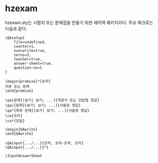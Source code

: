 # hzexam

hzexam.sty는 시험지 또는 문제집을 만들기 위한 레이텍 패키지이다.
주요 매크로는 다음과 같다.


    \QAsetup{
        file=undefined, 
        counter=1, 
        overwrite=true, 
        zeros=3, 
        teacher=true,   
        answer-sheet=true,
        question-no=1
    }

    \begin{premise}*[숫자]
    지문 또는 문제
    \end{premise}

    \qa{문제}[보기| 보기; ...]{객관식 또는 단답형 정답}
    \qa|{문제}[보기| 보기; ...]{서술형 정답}
    \qa*{하위 문제}[보기| 보기; ...]{서술형 정답}
    \ca{숫자}
    \ca*{단답}
    
    \begin{QAwrite}
    \end{QAwrite}

    \QAinput{.../...}{숫자, 숫자-숫자, 숫자}
    \QAinput{.../...}{*}

    \InputAnswerSheet
